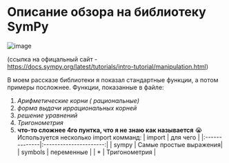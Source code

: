 # Описание обзора на библиотеку SymPy
![image](https://github.com/user-attachments/assets/c1ae9082-4b44-4798-9f43-8d8793d05e12)

(ссылка на офицальный сайт - https://docs.sympy.org/latest/tutorials/intro-tutorial/manipulation.html)

 В моем рассказе библиотеки я показал стандартные функции, а потом примеры посложнее. Функции, показанные в файле:
1. *Арифметические корни ( рациональные)*
2. *форма выдачи иррациональных корней*
3. *решение уравнений*
4. *Тригонометрия*
5. **что-то сложнее 4го пунтка, что я не знаю как называется**  😭
 Используется несколько import комманд:
|   import      |  для чего              |
|:--------------|:----------------------:|
| sympy         | Самые простые выражения|     
| symbols       | переменные             | 
| *             | Тригонометрия          | 

